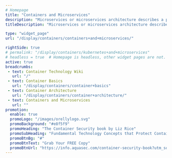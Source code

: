 ```yaml
---
# Homepage
title: "Containers and Microservices"
description: "Microservices or microservices architecture describes a particular way of designing software applications as suites of independently deployable services. This page gathers resources about using containers to build a microservices architecture and the benefits of combining microservices with containers."
titleDescription: "Microservices or microservices architecture describes a particular way of designing software applications as suites of independently deployable services. This page gathers resources about using containers to build a microservices architecture and the benefits of combining microservices with containers." 

type: "widget_page"
url: "/display/containers/containers+and+microservices/" 

rightSide: true 
# permalink: "/display/containers/kubernetes+and+microservices"
# headless = true  # Homepage is headless, other widget pages are not.
active: true
breadcrumbs:
 - text: Container Technology Wiki
   url: "/"
 - text: Container Basics
   url: "/display/containers/container+basics"
 - text: Container Architecture
   url: "/display/containers/container+architecture/"
 - text: Containers and Microservices
   url: ""
promotion:
  enable: true
  promoLogo: "/images/orellylogo.svg"
  promoBackground: "#e8f5f9"
  promoHeading: "The Container Security book by Liz Rice"
  promoSubHeading: "Fundamental Technology Concepts that Protect Containerized Applications"
  promoBtnBg: "#"
  promoBtnText: "Grab Your FREE Copy"
  promoBtnUrl: "https://info.aquasec.com/container-security-book?utm_source=wiki"
---
```


